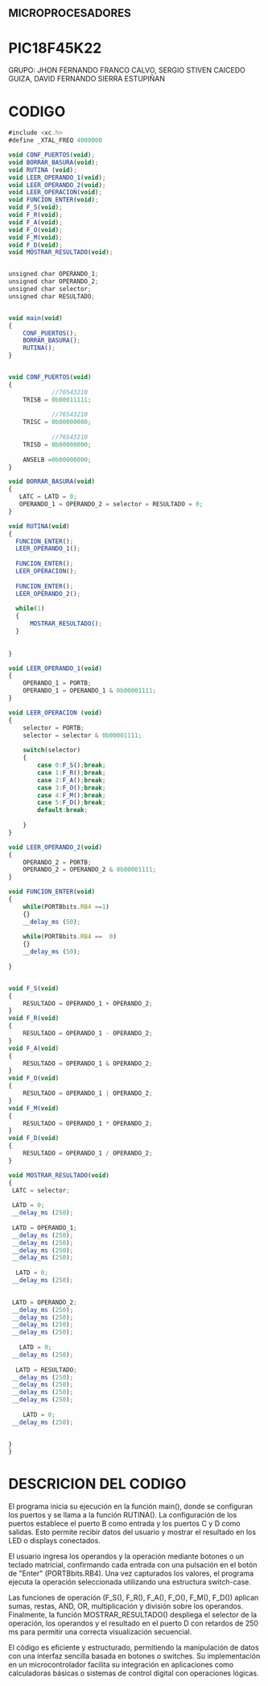 ## MICROPROCESADORES
# PIC18F45K22

GRUPO: JHON FERNANDO FRANCO CALVO, SERGIO STIVEN CAICEDO GUIZA, DAVID FERNANDO SIERRA ESTUPIÑAN

# CODIGO

```javascript
#include <xc.h>
#define _XTAL_FREQ 4000000 

void CONF_PUERTOS(void);
void BORRAR_BASURA(void);
void RUTINA (void);
void LEER_OPERANDO_1(void);
void LEER_OPERANDO_2(void);
void LEER_OPERACION(void);
void FUNCION_ENTER(void);
void F_S(void);
void F_R(void);
void F_A(void);
void F_O(void);
void F_M(void);
void F_D(void);
void MOSTRAR_RESULTADO(void);


unsigned char OPERANDO_1;
unsigned char OPERANDO_2;
unsigned char selector;
unsigned char RESULTADO;


void main(void) 
{
    CONF_PUERTOS();
    BORRAR_BASURA();
    RUTINA();    
}


void CONF_PUERTOS(void)
{
            //76543210    
    TRISB = 0b00011111;
    
            //76543210
    TRISC = 0b00000000;
    
            //76543210    
    TRISD = 0b00000000;
    
    ANSELB =0b00000000; 
}

void BORRAR_BASURA(void)
{
   LATC = LATD = 0; 
   OPERANDO_1 = OPERANDO_2 = selector = RESULTADO = 0;
}

void RUTINA(void)
{
  FUNCION_ENTER();  
  LEER_OPERANDO_1();
  
  FUNCION_ENTER();
  LEER_OPERACION();
  
  FUNCION_ENTER();
  LEER_OPERANDO_2();  
 
  while(1)
  {
      MOSTRAR_RESULTADO();
  }    
  
  
}

void LEER_OPERANDO_1(void)
{
    OPERANDO_1 = PORTB;
    OPERANDO_1 = OPERANDO_1 & 0b00001111; 
}

void LEER_OPERACION (void)
{        
    selector = PORTB;
    selector = selector & 0b00001111; 
    
    switch(selector)
    {
        case 0:F_S();break;
        case 1:F_R();break;
        case 2:F_A();break;
        case 3:F_O();break;
        case 4:F_M();break;
        case 5:F_D();break;
        default:break;    
        
    }        
}

void LEER_OPERANDO_2(void)
{
    OPERANDO_2 = PORTB;
    OPERANDO_2 = OPERANDO_2 & 0b00001111;
}

void FUNCION_ENTER(void)
{
    while(PORTBbits.RB4 ==1)
    {}
    __delay_ms (50);
    
    while(PORTBbits.RB4 ==  0)
    {}
    __delay_ms (50);
    
}


void F_S(void)
{
    RESULTADO = OPERANDO_1 + OPERANDO_2;      
}
void F_R(void)
{
    RESULTADO = OPERANDO_1 - OPERANDO_2;      
}
void F_A(void)
{
    RESULTADO = OPERANDO_1 & OPERANDO_2;      
}
void F_O(void)
{
    RESULTADO = OPERANDO_1 | OPERANDO_2;        
}
void F_M(void)
{
    RESULTADO = OPERANDO_1 * OPERANDO_2;      
}
void F_D(void)
{
    RESULTADO = OPERANDO_1 / OPERANDO_2;      
}

void MOSTRAR_RESULTADO(void)
{
 LATC = selector;
     
 LATD = 0;
 __delay_ms (250);
 
 LATD = OPERANDO_1;
 __delay_ms (250);
 __delay_ms (250);
 __delay_ms (250);
 __delay_ms (250);
         
  LATD = 0;
 __delay_ms (250);

 
 LATD = OPERANDO_2;
 __delay_ms (250);
 __delay_ms (250);
 __delay_ms (250);
 __delay_ms (250); 
 
   LATD = 0;
 __delay_ms (250);
 
  LATD = RESULTADO;
 __delay_ms (250);
 __delay_ms (250);
 __delay_ms (250);
 __delay_ms (250); 
 
    LATD = 0;
 __delay_ms (250);
 

}
}
```
# DESCRICION DEL CODIGO

El programa inicia su ejecución en la función main(), donde se configuran los puertos y se llama a la función RUTINA(). La configuración de los puertos establece el puerto B como entrada y los puertos C y D como salidas. Esto permite recibir datos del usuario y mostrar el resultado en los LED o displays conectados.

El usuario ingresa los operandos y la operación mediante botones o un teclado matricial, confirmando cada entrada con una pulsación en el botón de "Enter" (PORTBbits.RB4). Una vez capturados los valores, el programa ejecuta la operación seleccionada utilizando una estructura switch-case.

Las funciones de operación (F_S(), F_R(), F_A(), F_O(), F_M(), F_D()) aplican sumas, restas, AND, OR, multiplicación y división sobre los operandos. Finalmente, la función MOSTRAR_RESULTADO() despliega el selector de la operación, los operandos y el resultado en el puerto D con retardos de 250 ms para permitir una correcta visualización secuencial.

El código es eficiente y estructurado, permitiendo la manipulación de datos con una interfaz sencilla basada en botones o switches. Su implementación en un microcontrolador facilita su integración en aplicaciones como calculadoras básicas o sistemas de control digital con operaciones lógicas.













